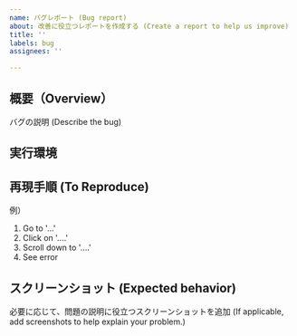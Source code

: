 ```yaml
---
name: バグレポート (Bug report)
about: 改善に役立つレポートを作成する (Create a report to help us improve)
title: ''
labels: bug
assignees: ''

---
```


## 概要（Overview）
バグの説明 (Describe the bug)

## 実行環境

## 再現手順 (To Reproduce)
例）
1. Go to '...'
2. Click on '....'
3. Scroll down to '....'
4. See error

## スクリーンショット (Expected behavior)
必要に応じて、問題の説明に役立つスクリーンショットを追加  (If applicable, add screenshots to help explain your problem.)

